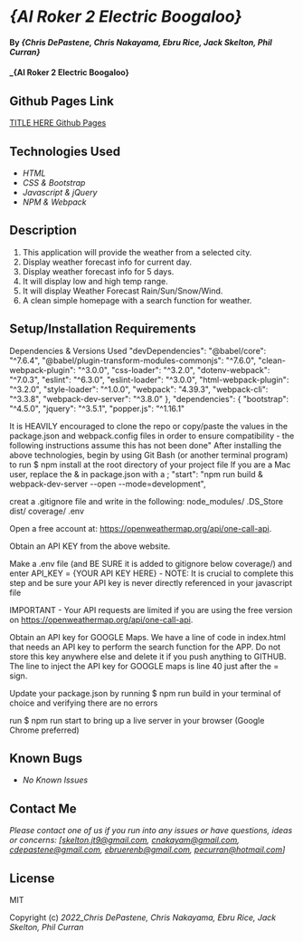 # _{Al Roker 2 Electric Boogaloo}_

#### By _**{Chris DePastene, Chris Nakayama, Ebru Rice, Jack Skelton, Phil Curran}**_

#### \_{Al Roker 2 Electric Boogaloo}

## Github Pages Link

[TITLE HERE Github Pages]()

## Technologies Used

- _HTML_
- _CSS & Bootstrap_
- _Javascript & jQuery_
- _NPM & Webpack_

## Description

1. This application will provide the weather from a selected city.
2. Display weather forecast info for current day.
3. Display weather forecast info for 5 days.
4. It will display low and high temp range.
5. It will display Weather Forecast Rain/Sun/Snow/Wind.
6. A clean simple homepage with a search function for weather.

## Setup/Installation Requirements

Dependencies & Versions Used
"devDependencies": "@babel/core": "^7.6.4", "@babel/plugin-transform-modules-commonjs": "^7.6.0", "clean-webpack-plugin": "^3.0.0", "css-loader": "^3.2.0", "dotenv-webpack": "^7.0.3", "eslint": "^6.3.0", "eslint-loader": "^3.0.0", "html-webpack-plugin": "^3.2.0", "style-loader": "^1.0.0", "webpack": "4.39.3", "webpack-cli": "^3.3.8", "webpack-dev-server": "^3.8.0" }, "dependencies": { "bootstrap": "^4.5.0", "jquery": "^3.5.1", "popper.js": "^1.16.1"

It is HEAVILY encouraged to clone the repo or copy/paste the values in the package.json and webpack.config files in order to ensure compatibility - the following instructions assume this has not been done"
After installing the above technologies, begin by using Git Bash (or another terminal program) to run $ npm install at the root directory of your project file
If you are a Mac user, replace the & in package.json with a ; "start": "npm run build & webpack-dev-server --open --mode=development",

creat a .gitignore file and write in the following:
node_modules/ .DS_Store dist/ coverage/ .env

Open a free account at: https://openweathermap.org/api/one-call-api.

Obtain an API KEY from the above website.

Make a .env file (and BE SURE it is added to gitignore below coverage/) and enter API_KEY = {YOUR API KEY HERE} - NOTE: It is crucial to complete this step and be sure your API key is never directly referenced in your javascript file

IMPORTANT - Your API requests are limited if you are using the free version on https://openweathermap.org/api/one-call-api.

Obtain an API key for GOOGLE Maps.
We have a line of code in index.html that needs an API key to perform the search function for the APP. Do not store this key anywhere else and delete it if you push anything to GITHUB. The line to inject the API key for GOOGLE maps is line 40 just after the = sign.

Update your package.json by running $ npm run build in your terminal of choice and verifying there are no errors

run $ npm run start to bring up a live server in your browser (Google Chrome preferred)

## Known Bugs

- _No Known Issues_

## Contact Me

_Please contact one of us if you run into any issues or have questions, ideas or concerns:_
_[skelton.jt9@gmail.com, cnakayam@gmail.com, cdepastene@gmail.com, ebruerenb@gmail.com, pecurran@hotmail.com]_

## License

MIT

Copyright (c) _2022_Chris DePastene, Chris Nakayama, Ebru Rice, Jack Skelton, Phil Curran_
